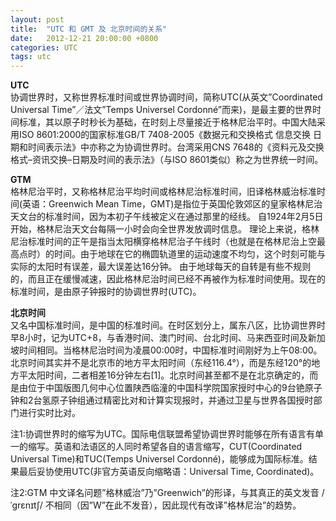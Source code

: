 ```yaml
---
layout: post
title:  "UTC 和 GMT 及 北京时间的关系"
date:   2012-12-21 20:00:00 +0800
categories: UTC
tags: utc
---
```

**UTC**  
协调世界时，又称世界标准时间或世界协调时间，简称UTC(从英文”Coordinated Universal Time”／法文”Temps Universel Cordonné”而来)，是最主要的世界时间标准，其以原子时秒长为基础，在时刻上尽量接近于格林尼治平时。中国大陆采用ISO 8601:2000的国家标准GB/T 7408-2005《数据元和交换格式 信息交换 日期和时间表示法》中亦称之为协调世界时。台湾采用CNS 7648的《资料元及交换格式–资讯交换–日期及时间的表示法》（与ISO 8601类似）称之为世界统一时间。

**GTM**  
格林尼治平时，又称格林尼治平均时间或格林尼治标准时间，旧译格林威治标准时间(英语：Greenwich Mean Time，GMT)是指位于英国伦敦郊区的皇家格林尼治天文台的标准时间，因为本初子午线被定义在通过那里的经线。
自1924年2月5日开始，格林尼治天文台每隔一小时会向全世界发放调时信息。
理论上来说，格林尼治标准时间的正午是指当太阳横穿格林尼治子午线时（也就是在格林尼治上空最高点时）的时间。由于地球在它的椭圆轨道里的运动速度不均匀，这个时刻可能与实际的太阳时有误差，最大误差达16分钟。
由于地球每天的自转是有些不规则的，而且正在缓慢减速，因此格林尼治时间已经不再被作为标准时间使用。现在的标准时间，是由原子钟报时的协调世界时(UTC)。

**北京时间**  
又名中国标准时间，是中国的标准时间。在时区划分上，属东八区，比协调世界时早8小时，记为UTC+8，与香港时间、澳门时间、台北时间、马来西亚时间及新加坡时间相同。当格林尼治时间为凌晨00:00时，中国标准时间刚好为上午08:00。
北京时间其实并不是北京市的地方平太阳时间（东经116.4°），而是东经120°的地方平太阳时间，二者相差16分钟左右[1]。北京时间甚至都不是在北京确定的，而是由位于中国版图几何中心位置陕西临潼的中国科学院国家授时中心的9台铯原子钟和2台氢原子钟组通过精密比对和计算实现报时，并通过卫星与世界各国授时部门进行实时比对。

注1:协调世界时的缩写为UTC。国际电信联盟希望协调世界时能够在所有语言有单一的缩写。英语和法语区的人同时希望各自的语言缩写，CUT(Coordinated Universal Time)和TUC(Temps Universel Cordonné)，能够成为国际标准。结果最后妥协使用UTC(非官方英语反向缩略语：Universal Time, Coordinated)。

注2:GTM 中文译名问题”格林威治”乃”Greenwich”的形译，与其真正的英文发音 /ˈɡrɛnɪtʃ/ 不相同（因”W”在此不发音），因此现代有改译”格林尼治”的趋势。
